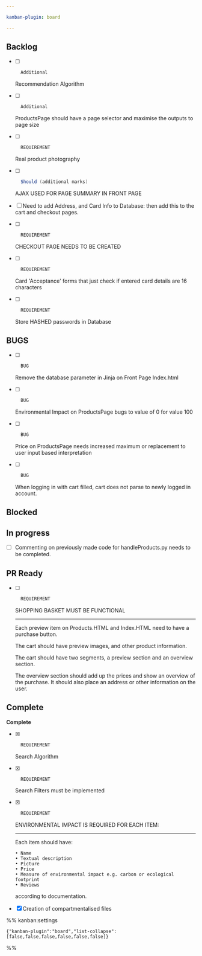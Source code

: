 ```yaml
---

kanban-plugin: board

---
```


## Backlog

- [ ] ```java
	Additional
	```
	Recommendation Algorithm
- [ ] ```java
	Additional
	```
	ProductsPage should have a page selector and maximise the outputs to page size
- [ ] ```java
	REQUIREMENT
	```
	Real product photography
- [ ] ```java
	Should (additional marks)
	```
	AJAX USED FOR PAGE SUMMARY IN FRONT PAGE
- [ ] Need to add Address, and Card Info to Database: then add this to the cart and checkout pages.
- [ ] ```java
	REQUIREMENT
	```
	CHECKOUT PAGE NEEDS TO BE CREATED
- [ ] ```java
	REQUIREMENT
	```
	Card 'Acceptance' forms that just check if entered card details are 16 characters
- [ ] ```java
	REQUIREMENT
	```
	Store HASHED passwords in Database


## BUGS

- [ ] ```java
	BUG
	```
	Remove the database parameter in Jinja on Front Page Index.html
- [ ] ```java
	BUG
	```
	Environmental Impact on ProductsPage bugs to value of 0 for value 100
- [ ] ```java
	BUG
	```
	Price on ProductsPage needs increased maximum or replacement to user input based interpretation
- [ ] ```java
	BUG
	```
	When logging in with cart filled, cart does not parse to newly logged in account.


## Blocked



## In progress

- [ ] Commenting on previously made code for handleProducts.py needs to be completed.


## PR Ready

- [ ] ```java
	REQUIREMENT
	```
	SHOPPING BASKET MUST BE FUNCTIONAL
	
	----
	
	Each preview item on Products.HTML and Index.HTML need to have a purchase button. 
	
	The cart should have preview images, and other product information.
	
	The cart should have two segments, a preview section and an overview section.
	
	The overview section should add up the prices and show an overview of the purchase. It should also place an address or other information on the user.


## Complete

**Complete**
- [x] ```java
	REQUIREMENT
	```
	Search Algorithm
- [x] ```java
	REQUIREMENT
	```
	Search Filters must be implemented
- [x] ```java
	REQUIREMENT
	```
	ENVIRONMENTAL IMPACT IS REQUIRED FOR EACH ITEM:
	
	----
	
	Each item should have:
	```
	• Name 
	• Textual description 
	• Picture 
	• Price
	• Measure of environmental impact e.g. carbon or ecological footprint
	• Reviews
	```
	according to documentation.
- [x] Creation of compartmentalised files




%% kanban:settings
```
{"kanban-plugin":"board","list-collapse":[false,false,false,false,false,false]}
```
%%
